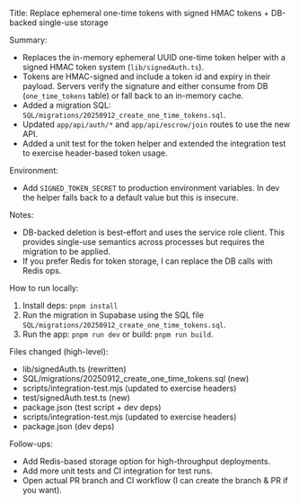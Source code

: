 Title: Replace ephemeral one-time tokens with signed HMAC tokens + DB-backed single-use storage

Summary:

- Replaces the in-memory ephemeral UUID one-time token helper with a signed HMAC token system (`lib/signedAuth.ts`).
- Tokens are HMAC-signed and include a token id and expiry in their payload. Servers verify the signature and either consume from DB (`one_time_tokens` table) or fall back to an in-memory cache.
- Added a migration SQL: `SQL/migrations/20250912_create_one_time_tokens.sql`.
- Updated `app/api/auth/*` and `app/api/escrow/join` routes to use the new API.
- Added a unit test for the token helper and extended the integration test to exercise header-based token usage.

Environment:

- Add `SIGNED_TOKEN_SECRET` to production environment variables. In dev the helper falls back to a default value but this is insecure.

Notes:

- DB-backed deletion is best-effort and uses the service role client. This provides single-use semantics across processes but requires the migration to be applied.
- If you prefer Redis for token storage, I can replace the DB calls with Redis ops.

How to run locally:

1. Install deps: `pnpm install`
2. Run the migration in Supabase using the SQL file `SQL/migrations/20250912_create_one_time_tokens.sql`.
3. Run the app: `pnpm run dev` or build: `pnpm run build`.

Files changed (high-level):

- lib/signedAuth.ts (rewritten)
- SQL/migrations/20250912_create_one_time_tokens.sql (new)
- scripts/integration-test.mjs (updated to exercise headers)
- test/signedAuth.test.ts (new)
- package.json (test script + dev deps)
- scripts/integration-test.mjs (updated to exercise headers)
- package.json (dev deps)

Follow-ups:

- Add Redis-based storage option for high-throughput deployments.
- Add more unit tests and CI integration for test runs.
- Open actual PR branch and CI workflow (I can create the branch & PR if you want).
